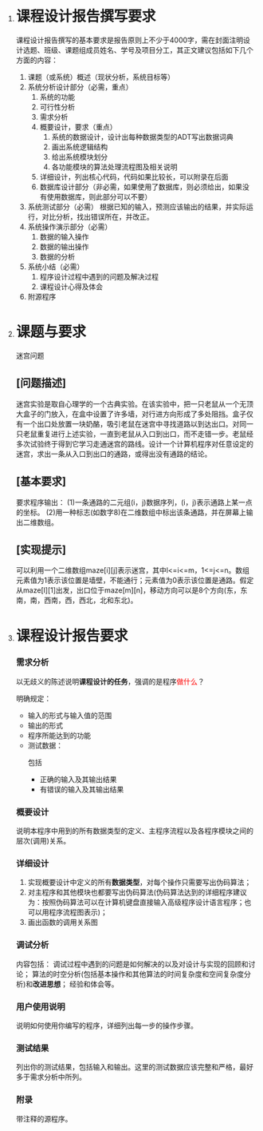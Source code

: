 1. # 课程设计报告撰写要求
	课程设计报告撰写的基本要求是报告原则上不少于4000字，需在封面注明设计选题、班级、课题组成员姓名、学号及项目分工，其正文建议包括如下几个方面的内容：<p>
	1. 课题（或系统）概述（现状分析，系统目标等）
	2. 系统分析设计部分（必需，重点）
		1. 系统的功能
		2. 可行性分析
		3. 需求分析
		4. 概要设计，要求（重点）
			1. 系统的数据设计，设计出每种数据类型的ADT写出数据词典
			2. 画出系统逻辑结构
			3. 给出系统模块划分
			4. 各功能模块的算法处理流程图及相关说明
		5. 详细设计，列出核心代码，代码如果比较长，可以附录在后面
		6. 数据库设计部分（非必需，如果使用了数据库，则必须给出，如果没有使用数据库，则此部分可以不要）
	3. 系统测试部分（必需）
		根据已知的输入，预测应该输出的结果，并实际运行，对比分析，找出错误所在，并改正。
	4. 系统操作演示部分（必需）
		1. 数据的输入操作
		2. 数据的输出操作
		3. 数据的分析
	5. 系统小结（必需）
		1. 程序设计过程中遇到的问题及解决过程
		2. 课程设计心得及体会
	6. 附源程序

2. # 课题与要求
	迷宫问题
	## [问题描述] 
	迷宫实验是取自心理学的一个古典实验。在该实验中，把一只老鼠从一个无顶大盒子的门放入，在盒中设置了许多墙，对行进方向形成了多处阻挡。盒子仅有一个出口处放置一块奶酪，吸引老鼠在迷宫中寻找道路以到达出口。对同一只老鼠重复进行上述实验，一直到老鼠从入口到出口，而不走错一步。老鼠经多次试验终于得到它学习走通迷宫的路线。设计一个计算机程序对任意设定的迷宫，求出一条从入口到出口的通路，或得出没有通路的结论。
	## [基本要求]  
	要求程序输出：
	(1)一条通路的二元组(i，j)数据序列，(i，j)表示通路上某一点的坐标。
	(2)用一种标志(如数字8)在二维数组中标出该条通路，并在屏幕上输出二维数组。
	## [实现提示]  
	可以利用一个二维数组maze[i][j]表示迷宫，其中l<=i<=m，1<=j<=n。数组元素值为1表示该位置是墙壁，不能通行；元素值为0表示该位置是通路。假定从maze[l][1]出发，出口位于maze[m][n]，移动方向可以是8个方向(东，东南，南，西南，西，西北，北和东北)。

3. # 课程设计报告要求
	### 需求分析
	以无歧义的陈述说明**课程设计的任务**，强调的是程序<font color=red>做什么</font>？<p>
	明确规定：
	- 输入的形式与输入值的范围
	- 输出的形式
	- 程序所能达到的功能
	- 测试数据：<p>
		包括
		- 正确的输入及其输出结果
		- 有错误的输入及其输出结果
	### 概要设计
	说明本程序中用到的所有数据类型的定义、主程序流程以及各程序模块之间的层次(调用)关系。
	### 详细设计
	1. 实现概要设计中定义的所有**数据类型**，对每个操作只需要写出伪码算法；
	2. 对主程序和其他模块也都要写出伪码算法(伪码算法达到的详细程序建议为：按照伪码算法可以在计算机键盘直接输入高级程序设计语言程序；也可以用程序流程图表示)；
	3. 画出函数的调用关系图
	### 调试分析
	内容包括：
	调试过程中遇到的问题是如何解决的以及对设计与实现的回顾和讨论；
	算法的时空分析(包括基本操作和其他算法的时间复杂度和空间复杂度分析)和**改进思想**；
	经验和体会等。
	### 用户使用说明
	说明如何使用你编写的程序，详细列出每一步的操作步骤。
	### 测试结果
	列出你的测试结果，包括输入和输出。这里的测试数据应该完整和严格，最好多于需求分析中所列。
	### 附录
	带注释的源程序。